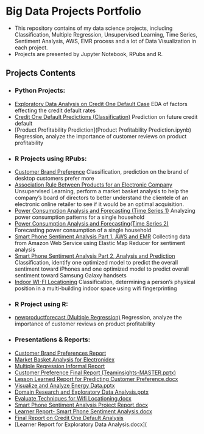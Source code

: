 # Big Data Projects Portfolio

* This repository contains of my data science projects, including Classification, Multiple Regression, Unsupervised Learning, Time Series, Sentiment Analysis, AWS, EMR process and a lot of Data Visualization in each project.
* Projects are presented by Jupyter Notebook, RPubs and R.

## Projects Contents

- ### Python Projects:
* [Exploratory Data Analysis on Credit One Default Case](EDA-C5T2.ipynb) EDA of factors effecting the credit default rates
* [Credit One Default Predictions (Classification)](Credit_One_Classification.ipynb) Prediction on future credit default
* [Product Profitability Prediction](Product Profitability Prediction.ipynb) Regression, analyze the importance of customer reviews on product profitability

- ### R Projects using RPubs:	
* [Customer Brand Preference](http://rpubs.com/linlinmao/brandpreference) Classification, prediction on the brand of desktop customers prefer more
* [Association Rule Between Products for an Electronic Company](http://rpubs.com/linlinmao/559584) Unsupervised Learning, perform a market basket analysis to help the company’s board of directors to better understand the clientele of an electronic online retailer to see if it would be an optimal acquisition.
* [Power Consumption Analysis and Forecasting (Time Series 1)](http://rpubs.com/linlinmao/time_series_1) Analyzing power consumption patterns for a single household 
* [Power Consumption Analysis and Forecasting(Time Series 2)](http://rpubs.com/linlinmao/time_series_2) Forecasting power consumption of a single household
* [Smart Phone Sentiment Analysis Part 1, AWS and EMR](http://rpubs.com/linlinmao/sentiment_analysis_1) Collecting data from Amazon Web Service using Elastic Map Reducer for sentiment analysis
* [Smart Phone Sentiment Analysis Part 2, Analysis and Prediction](http://rpubs.com/linlinmao/558226) Classification, identify one optimized model to predict the overall sentiment toward iPhones and one optimized model to predict overall sentiment toward Samsung Galaxy handsets
* [Indoor WI-FI Locationing](http://rpubs.com/linlinmao/indoor_wifi_locationing) Classification, determining a person’s physical position in a multi-building indoor space using wifi fingerprinting

- ### R Project using R:
* [newproductforecast (Multiple Regression)](newproductforecast.R) Regression, analyze the importance of customer reviews on product profitability

- ### Presentations & Reports:
* [Customer Brand Preferences Report](Customer%20Brand%20Preferences%20Report.docx)
* [Market Basket Analysis for Electronidex](Market%20Basket%20Analysis%20for%20Electronidex.docx)
* [Multiple Regression Informal Report](Multiple%20Regression%20Informal%20Report.docx)
* [Customer Preference Final Report (Teaminsights-MASTER.pptx)](C2T5-TeamInsights-MASTER.pptx)
* [Lesson Learned Report for Predicting Customer Preference.docx](Lesson%20Learned%20Report%20for%20Predicting%20Customer%20Preference.docx----Final%20Web%20Version.docx)
* [Visualize and Analyze Energy Data.pptx](Visualize%20and%20Analyze%20Energy%20Data.pptx)
* [Domain Research and Exploratory Data Analysis.pptx](Domain%20Research%20and%20Exploratory%20Data%20Analysis.pptx)
* [Evaluate Techniques for Wifi Locationing.docx](Evaluate%20Techniques%20for%20Wifi%20Locationing.docx)
* [Smart Phone Sentiment Analysis Project Report.docx](Sentiment%20Analysis%20Project%20Report.docx)
* [Learner Report- Smart Phone Sentiment Analysis.docx](Learner%20Report-%20Sentiment%20Analysis.docx)
* [Final Report on Credit One Default Analysis](https://github.com/linzhaoinca/portfolio/blob/master/Final%20Report%20on%20Credit%20One%20Default%20Analysis.docx)
* [Learner Report for Exploratory Data Analysis.docx]( 









 



